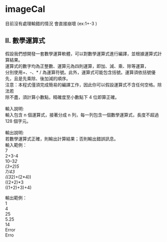 # imageCal
目前沒有處理輸錯的情況 會直接崩壞
(ex:1+-3 )

## II. 數學運算式
假設我們想開發一套數學運算軟體，可以對數學運算式進行編譯，並根據運算式計算結果。 <br />
運算式的數字均為正整數、運算元為四則運算，即加、減、乘、除等運算， <br />
分別使用+、-、* / 為運算符號。此外，運算式可能包含括號。運算須依括號優先，且是先乘除、後加減的順序。 <br />
注意：本程式僅須完成簡易的編譯工作，因此你可以假設運算式不含任何空格。除法若 <br />
除不盡，須計算小數點，精確度至小數點下 4 位即算正確。 <br /><br />
輸入說明: <br />
輸入包含 n 個運算式，接著分成 n 列，每一列包含一個數學運算式，長度不超過 128 個字元。 <br /><br />
輸出說明: <br />
若數學運算式正確，則輸出計算結果；否則輸出錯誤訊息。 <br />
輸入範例：<br />
7<br />
2+3-4<br />
10–3*2<br />
(3+2)*5<br />
7/4*3<br />
((3*2)+(2*4))<br />
((2+2)*3<br />
((1+2)+3)+4)<br />

輸出範例：<br />
1<br />
4<br />
25<br />
5.25<br />
14<br />
Error<br />
Erro<br />
